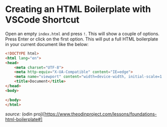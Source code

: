 # Creating an HTML Boilerplate with VSCode Shortcut 

Open an empty `index.html` and press `!`. This will show a couple of options. Press Enter or click on the first option. This will put a full HTML boilerplate in your current document like the below:

```html
<!DOCTYPE html>
<html lang="en">
<head>
    <meta charset="UTF-8">
    <meta http-equiv="X-UA-Compatible" content="IE=edge">
    <meta name="viewport" content="width=device-width, initial-scale=1.0">
    <title>Document</title>
</head>
<body>
    
</body>
</html>
```

*source:* (odin proj)[https://www.theodinproject.com/lessons/foundations-html-boilerplate#]
